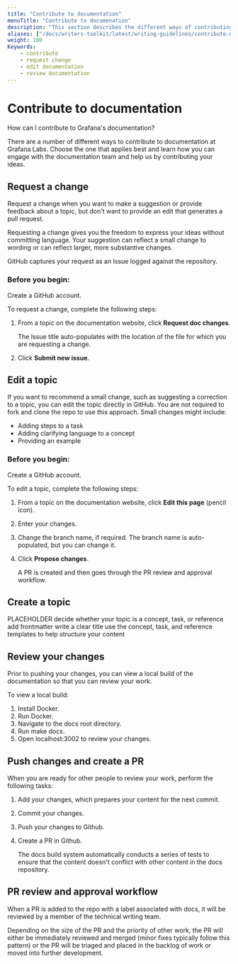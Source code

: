 ```yaml
---
title: "Contribute to documentation"
menuTitle: "Contribute to documenation"
description: "This section describes the different ways of contributing to documentation."
aliases: ["/docs/writers-toolkit/latest/writing-guidelines/contribute-documentation/"]
weight: 100
Keywords:
    - contribute
    - request change
    - edit documentation
    - review documentation
---
```


# Contribute to documentation

How can I contribute to Grafana's documentation?

There are a number of different ways to contribute to documentation at Grafana Labs. Choose the one that applies best and learn how you can engage with the documentation team and help us by contributing your ideas.

## Request a change

Request a change when you want to make a suggestion or provide feedback about a topic, but don't want to provide an edit that generates a pull request.

Requesting a change gives you the freedom to express your ideas without committing language. Your suggestion can reflect a small change to wording or can reflect larger, more substantive changes.

GitHub captures your request as an Issue logged against the repository.

### Before you begin:

Create a GitHub account.

To request a change, complete the following steps:

1. From a topic on the documentation website, click **Request doc changes**.

    The Issue title auto-populates with the location of the file for which you are requesting a change.
2. Click **Submit new issue**.

## Edit a topic

If you want to recommend a small change, such as suggesting a correction to a topic, you can edit the topic directly in GitHub. You are not required to fork and clone the repo to use this approach.
Small changes might include:

* Adding steps to a task
* Adding clarifying language to a concept
* Providing an example

### Before you begin:
Create a GitHub account.

To edit a topic, complete the following steps:

1. From a topic on the documentation website, click **Edit this page** (pencil icon).
1. Enter your changes.
1. Change the branch name, if required.
   The branch name is auto-populated, but you can change it.

2. Click **Propose changes**.

    A PR is created and then goes through the PR review and approval workflow.

## Create a topic

PLACEHOLDER
decide whether your topic is a concept, task, or reference
add frontmatter
write a clear title
use the concept, task, and reference templates to help structure your content

## Review your changes

Prior to pushing your changes, you can view a local build of the documentation so that you can review your work.

To view a local build:

1. Install Docker.
1. Run Docker.
1. Navigate to the docs root directory.
1. Run make docs.
1. Open localhost:3002 to review your changes.

## Push changes and create a PR

When you are ready for other people to review your work, perform the following tasks:

1. Add your changes, which prepares your content for the next commit.
1. Commit your changes.
1. Push your changes to Github.
1. Create a PR in Github.

    The docs build system automatically conducts a series of tests to ensure that the content doesn't conflict with other content in the docs repository.

## PR review and approval workflow

When a PR is added to the repo with a label associated with docs, it will be reviewed by a member of the technical writing team.

Depending on the size of the PR and the priority of other work, the PR will either be immediately reviewed and merged (minor fixes typically follow this pattern) or the PR will be triaged and placed in the backlog of work or moved into further development.
